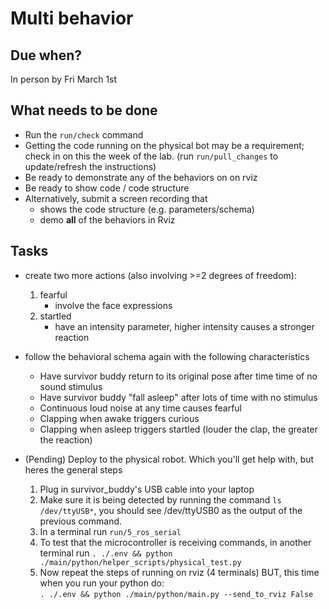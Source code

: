 # Multi behavior

## Due when?

In person by Fri March 1st

## What needs to be done

- Run the `run/check` command
- Getting the code running on the physical bot may be a requirement; check in on this the week of the lab. (run `run/pull_changes` to update/refresh the instructions)
- Be ready to demonstrate any of the behaviors on on rviz
- Be ready to show code / code structure
- Alternatively, submit a screen recording that
    - shows the code structure (e.g. parameters/schema)
    - demo **all** of the behaviors in Rviz

## Tasks

- create two more actions (also involving >=2 degrees of freedom):
    1. fearful
        - involve the face expressions
    2. startled
        - have an intensity parameter, higher intensity causes a stronger reaction
   
- follow the behavioral schema again with the following characteristics
    - Have survivor buddy return to its original pose after time time of no sound stimulus
    - Have survivor buddy "fall asleep" after lots of time with no stimulus
    - Continuous loud noise at any time causes fearful
    - Clapping when awake triggers curious
    - Clapping when asleep triggers startled (louder the clap, the greater the reaction)

- (Pending) Deploy to the physical robot. Which you'll get help with, but heres the general steps
    1. Plug in survivor_buddy's USB cable into your laptop
    2. Make sure it is being detected by running the command `ls /dev/ttyUSB*`, you should see /dev/ttyUSB0 as the output of the previous command.
    3. In a terminal run `run/5_ros_serial`
    4. To test that the microcontroller is receiving commands, in another terminal run `. ./.env && python ./main/python/helper_scripts/physical_test.py`
    5. Now repeat the steps of running on rviz (4 terminals) BUT, this time when you run your python do:<br>`. ./.env && python ./main/python/main.py --send_to_rviz False`